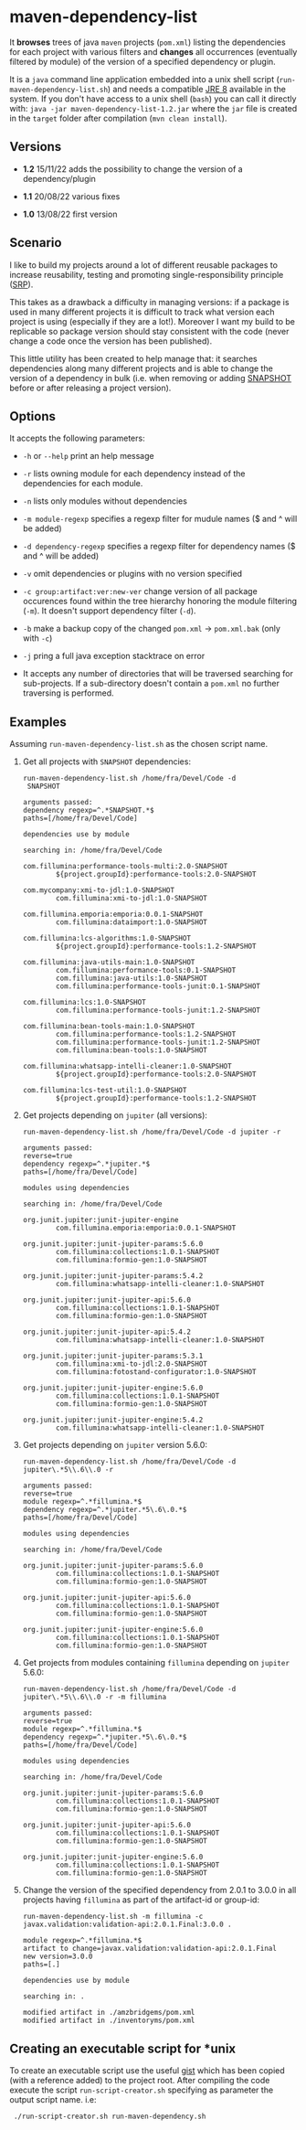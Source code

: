 # maven-dependency-list

It **browses** trees of java `maven` projects (`pom.xml`) listing the dependencies for each project with various filters and **changes** all occurrences (eventually filtered by module) of the version of a specified dependency or plugin.

It is a `java` command line application embedded into a unix shell script (`run-maven-dependency-list.sh`) and needs a compatible [JRE 8](https://www.java.com/en/download/manual.jsp) available in the system. If you don't have access to a unix shell (`bash`) you can call it directly with: `java -jar maven-dependency-list-1.2.jar`  where the `jar` file is created in the `target` folder after compilation (`mvn clean install`).

## Versions

- **1.2** 15/11/22 adds the possibility to change the version of a dependency/plugin

- **1.1** 20/08/22 various fixes

- **1.0** 13/08/22 first version

## Scenario

I like to build my projects around a lot of different reusable packages to increase reusability, testing and promoting single-responsibility principle ([SRP](https://en.wikipedia.org/wiki/Single-responsibility_principle)). 

This takes as a drawback a difficulty in managing versions: if a package is used in many different projects it is difficult to track what version each project is using (especially if they are a lot!). Moreover I want my build to be replicable so package version should stay consistent with the code (never change a code once the version has been published). 

This little utility has been created to help manage that: it searches dependencies along many different projects and is able to change the version of a dependency in bulk (i.e. when removing or adding [SNAPSHOT](https://maven.apache.org/guides/getting-started/index.html#what-is-a-snapshot-version) before or after releasing a project version).

## Options

It accepts the following parameters:

- `-h` or `--help` print an help message

- `-r` lists owning module for each dependency instead of the dependencies for each module.

- `-n` lists only modules without dependencies

- `-m module-regexp` specifies a regexp filter for mudule names ($ and ^ will be added)

- `-d dependency-regexp` specifies a regexp filter for dependency names ($ and ^ will be added)

- `-v` omit dependencies or plugins with no version specified

- `-c group:artifact:ver:new-ver` change version of all package occurences  found within the tree hierarchy honoring the module filtering (`-m`).
  It doesn't support dependency filter (`-d`).

- `-b` make a backup copy of the changed `pom.xml` -> `pom.xml.bak` (only with `-c`)

- `-j` pring a full java exception stacktrace on error

- It accepts any number of directories that will be traversed searching for sub-projects. If a sub-directory doesn't contain a `pom.xml` no further traversing is performed.

## Examples

Assuming `run-maven-dependency-list.sh` as the chosen script name.

1. Get all projects with `SNAPSHOT` dependencies:
   
   ```
   run-maven-dependency-list.sh /home/fra/Devel/Code -d
    SNAPSHOT 
   ```
   
   ```
   arguments passed:
   dependency regexp=^.*SNAPSHOT.*$
   paths=[/home/fra/Devel/Code]
   
   dependencies use by module
   
   searching in: /home/fra/Devel/Code
   
   com.fillumina:performance-tools-multi:2.0-SNAPSHOT
           ${project.groupId}:performance-tools:2.0-SNAPSHOT
   
   com.mycompany:xmi-to-jdl:1.0-SNAPSHOT
           com.fillumina:xmi-to-jdl:1.0-SNAPSHOT
   
   com.fillumina.emporia:emporia:0.0.1-SNAPSHOT
           com.fillumina:dataimport:1.0-SNAPSHOT
   
   com.fillumina:lcs-algorithms:1.0-SNAPSHOT
           ${project.groupId}:performance-tools:1.2-SNAPSHOT
   
   com.fillumina:java-utils-main:1.0-SNAPSHOT
           com.fillumina:performance-tools:0.1-SNAPSHOT
           com.fillumina:java-utils:1.0-SNAPSHOT
           com.fillumina:performance-tools-junit:0.1-SNAPSHOT
   
   com.fillumina:lcs:1.0-SNAPSHOT
           com.fillumina:performance-tools-junit:1.2-SNAPSHOT
   
   com.fillumina:bean-tools-main:1.0-SNAPSHOT
           com.fillumina:performance-tools:1.2-SNAPSHOT
           com.fillumina:performance-tools-junit:1.2-SNAPSHOT
           com.fillumina:bean-tools:1.0-SNAPSHOT
   
   com.fillumina:whatsapp-intelli-cleaner:1.0-SNAPSHOT
           ${project.groupId}:performance-tools:2.0-SNAPSHOT
   
   com.fillumina:lcs-test-util:1.0-SNAPSHOT
           ${project.groupId}:performance-tools:1.2-SNAPSHOT
   ```

2. Get projects depending on `jupiter` (all versions):
   
   ```
   run-maven-dependency-list.sh /home/fra/Devel/Code -d jupiter -r 
   ```
   
   ```
   arguments passed:
   reverse=true
   dependency regexp=^.*jupiter.*$
   paths=[/home/fra/Devel/Code]
   
   modules using dependencies
   
   searching in: /home/fra/Devel/Code
   
   org.junit.jupiter:junit-jupiter-engine
           com.fillumina.emporia:emporia:0.0.1-SNAPSHOT
   
   org.junit.jupiter:junit-jupiter-params:5.6.0
           com.fillumina:collections:1.0.1-SNAPSHOT
           com.fillumina:formio-gen:1.0-SNAPSHOT
   
   org.junit.jupiter:junit-jupiter-params:5.4.2
           com.fillumina:whatsapp-intelli-cleaner:1.0-SNAPSHOT
   
   org.junit.jupiter:junit-jupiter-api:5.6.0
           com.fillumina:collections:1.0.1-SNAPSHOT
           com.fillumina:formio-gen:1.0-SNAPSHOT
   
   org.junit.jupiter:junit-jupiter-api:5.4.2
           com.fillumina:whatsapp-intelli-cleaner:1.0-SNAPSHOT
   
   org.junit.jupiter:junit-jupiter-params:5.3.1
           com.fillumina:xmi-to-jdl:2.0-SNAPSHOT
           com.fillumina:fotostand-configurator:1.0-SNAPSHOT
   
   org.junit.jupiter:junit-jupiter-engine:5.6.0
           com.fillumina:collections:1.0.1-SNAPSHOT
           com.fillumina:formio-gen:1.0-SNAPSHOT
   
   org.junit.jupiter:junit-jupiter-engine:5.4.2
           com.fillumina:whatsapp-intelli-cleaner:1.0-SNAPSHOT            
   ```

3. Get projects depending on `jupiter` version 5.6.0:
   
   ```
   run-maven-dependency-list.sh /home/fra/Devel/Code -d jupiter\.*5\\.6\\.0 -r 
   ```
   
   ```
   arguments passed:
   reverse=true
   module regexp=^.*fillumina.*$
   dependency regexp=^.*jupiter.*5\.6\.0.*$
   paths=[/home/fra/Devel/Code]
   
   modules using dependencies
   
   searching in: /home/fra/Devel/Code
   
   org.junit.jupiter:junit-jupiter-params:5.6.0
           com.fillumina:collections:1.0.1-SNAPSHOT
           com.fillumina:formio-gen:1.0-SNAPSHOT
   
   org.junit.jupiter:junit-jupiter-api:5.6.0
           com.fillumina:collections:1.0.1-SNAPSHOT
           com.fillumina:formio-gen:1.0-SNAPSHOT
   
   org.junit.jupiter:junit-jupiter-engine:5.6.0
           com.fillumina:collections:1.0.1-SNAPSHOT
           com.fillumina:formio-gen:1.0-SNAPSHOT
   ```

4. Get projects from modules containing `fillumina` depending on `jupiter`  5.6.0:
   
   ```
   run-maven-dependency-list.sh /home/fra/Devel/Code -d jupiter\.*5\\.6\\.0 -r -m fillumina
   ```
   
   ```
   arguments passed:
   reverse=true
   module regexp=^.*fillumina.*$
   dependency regexp=^.*jupiter.*5\.6\.0.*$
   paths=[/home/fra/Devel/Code]
   
   modules using dependencies
   
   searching in: /home/fra/Devel/Code
   
   org.junit.jupiter:junit-jupiter-params:5.6.0
           com.fillumina:collections:1.0.1-SNAPSHOT
           com.fillumina:formio-gen:1.0-SNAPSHOT
   
   org.junit.jupiter:junit-jupiter-api:5.6.0
           com.fillumina:collections:1.0.1-SNAPSHOT
           com.fillumina:formio-gen:1.0-SNAPSHOT
   
   org.junit.jupiter:junit-jupiter-engine:5.6.0
           com.fillumina:collections:1.0.1-SNAPSHOT
           com.fillumina:formio-gen:1.0-SNAPSHOT
   ```

5. Change the version of the specified dependency from 2.0.1 to 3.0.0 in all projects having `fillumina` as part of the artifact-id or group-id:
   
   ```
   run-maven-dependency-list.sh -m fillumina -c javax.validation:validation-api:2.0.1.Final:3.0.0 .
   ```
   
   ```
   module regexp=^.*fillumina.*$
   artifact to change=javax.validation:validation-api:2.0.1.Final
   new version=3.0.0
   paths=[.]
   
   dependencies use by module
   
   searching in: .
   
   modified artifact in ./amzbridgems/pom.xml
   modified artifact in ./inventoryms/pom.xml
   ```

## Creating an executable script for *unix

To create an executable script use the useful [gist](https://gist.github.com/briandealwis/782862/9cc9ef8a78af3bb78a692313f8bfa6fb76ab4663) which has been copied (with a reference added) to the project root. After compiling the code execute the script `run-script-creator.sh` specifying as parameter the output script name.
i.e:

```
 ./run-script-creator.sh run-maven-dependency.sh  
```
